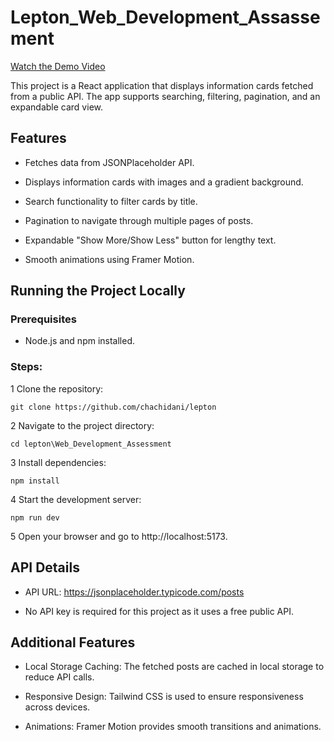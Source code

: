 # Lepton_Web_Development_Assassement

[Watch the Demo Video](https://raw.githubusercontent.com/chachidani/lepton/Web_Development_Assessment/src/assets/lepton_record.mp4)


This project is a React application that displays information cards fetched from a public API. The app supports searching, filtering, pagination, and an expandable card view.

## Features

* Fetches data from JSONPlaceholder API.

* Displays information cards with images and a gradient background.

* Search functionality to filter cards by title.

* Pagination to navigate through multiple pages of posts.

* Expandable "Show More/Show Less" button for lengthy text.

* Smooth animations using Framer Motion.

## Running the Project Locally

### Prerequisites

* Node.js and npm installed.

### Steps:

1 Clone the repository:

`git clone https://github.com/chachidani/lepton`

2 Navigate to the project directory:

`cd lepton\Web_Development_Assessment`

3 Install dependencies:

`npm install`

4 Start the development server:

`npm run dev`

5 Open your browser and go to http://localhost:5173.

## API Details

* API URL: https://jsonplaceholder.typicode.com/posts

* No API key is required for this project as it uses a free public API.

## Additional Features

* Local Storage Caching: The fetched posts are cached in local storage to reduce API calls.

* Responsive Design: Tailwind CSS is used to ensure responsiveness across devices.

* Animations: Framer Motion provides smooth transitions and animations.
  
